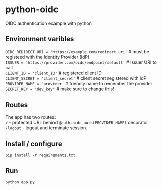 # python-oidc
OIDC authentication example with python


## Environment varibles
`OIDC_REDIRECT_URI = 'https://example.com/redirect_uri'` # must be registeed with the Identity Provider (IdP) <br/>
`ISSUER = 'https://provider.com/oidc/endpoint/default'` # Issuer URI to call<br/>
`CLIENT_ID = 'client_ID'` # registered client ID <br/>
`CLIENT_SECRET = 'client_secret'` # client secret registered with IdP <br/>
`PROVIDER_NAME = 'provider'` # friendly name to remember the provider<br/>
`SECRET_KEY = 'dev_key'` # make sure to change this!<br/>

## Routes

The app has two routes: <br/>
`/` - protected URL behind `@auth.oidc_auth(PROVIDER_NAME)` decorator <br/>
`/logout` - logout and terminate session.<br/>

## Install / configure

`pip install -r requirements.txt`

## Run

`python app.py`
